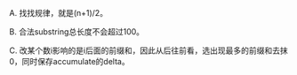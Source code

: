 A. 找找规律，就是(n+1)/2。

B. 合法substring总长度不会超过100。

C. 改某个数i影响的是i后面的前缀和，因此从后往前看，选出现最多的前缀和去抹0，同时保存accumulate的delta。
